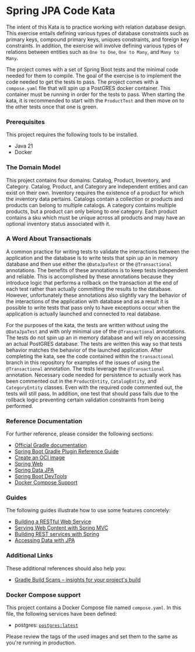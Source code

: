 # Spring JPA Code Kata

The intent of this Kata is to practice working with relation database design.  This exercise entails defining various types of database constraints such as primary keys, compound primary keys, uniques constraints, and foreign key constraints.  In addition, the exercise will involve defining various types of relations between entities such as `One to One`, `One to Many`, and `Many to Many`.

The project comes with a set of Spring Boot tests and the minimal code needed for them to compile.  The goal of the exercise is to implement the code needed to get the tests to pass.  The project comes with a `compose.yaml` file that will spin up a PostGRES docker container.  This container must be running in order for the tests to pass.  When starting the kata, it is recommended to start with the `ProductTest` and then move on to the other tests once that one is green.

### Prerequisites 

This project requires the following tools to be installed.
* Java 21
* Docker

### The Domain Model

This project contains four domains: Catalog, Product, Inventory, and Category.  Catalog, Product, and Category are independent entities and can exist on their own.  Inventory requires the existence of a product for which the inventory data pertains.  Catalogs contain a collection or products and products can belong to multiple catalogs.  A category contains multiple products, but a product can only belong to one category.  Each product contains a sku which must be unique across all products and may have an optional inventory status associated with it. 

### A Word About Transactionals
A common practice for writing tests to validate the interactions between the application and the database is to write tests that spin up an in memory database and then use either the `@DataJpaTest` or the `@Transactional` annotations.  The benefits of these annotations is to keep tests independent and reliable.  This is accomplished by these annotations because they introduce logic that performs a rollback on the transaction at the end of each test rather than actually committing the results to the database.  However, unfortunately these annotations also slightly vary the behavior of the interactions of the application with database and as a result it is possible to write tests that pass only to have exceptions occur when the application is actually launched and connected to real database.  

For the purposes of the kata, the tests are written without using the `@DataJpaTest` and with only minimal use of the `@Transactional` annotations.  The tests do not spin up an in memory database and will rely on accessing an actual PostGRES database.  The tests are written this way so that tests behavior matches the behavior of the launched application.  After completing the kata, see the code contained within the `transactional` branch in this repository for examples of the issues of using the `@Transactional` annotation.  The tests leverage the `@Transactional` annotation.  Necessary code needed for persistence to actually work has been commented out in the `ProductEntity`, `CatalogEntity`, and `CategoryEntity` classes.  Even with the required code commented out, the tests will still pass.  In addition, one test that should pass fails due to the rollback logic preventing certain validation constraints from being performed.

### Reference Documentation
For further reference, please consider the following sections:

* [Official Gradle documentation](https://docs.gradle.org)
* [Spring Boot Gradle Plugin Reference Guide](https://docs.spring.io/spring-boot/docs/3.3.1/gradle-plugin/reference/html/)
* [Create an OCI image](https://docs.spring.io/spring-boot/docs/3.3.1/gradle-plugin/reference/html/#build-image)
* [Spring Web](https://docs.spring.io/spring-boot/docs/3.3.1/reference/htmlsingle/index.html#web)
* [Spring Data JPA](https://docs.spring.io/spring-boot/docs/3.3.1/reference/htmlsingle/index.html#data.sql.jpa-and-spring-data)
* [Spring Boot DevTools](https://docs.spring.io/spring-boot/docs/3.3.1/reference/htmlsingle/index.html#using.devtools)
* [Docker Compose Support](https://docs.spring.io/spring-boot/docs/3.3.1/reference/htmlsingle/index.html#features.docker-compose)

### Guides
The following guides illustrate how to use some features concretely:

* [Building a RESTful Web Service](https://spring.io/guides/gs/rest-service/)
* [Serving Web Content with Spring MVC](https://spring.io/guides/gs/serving-web-content/)
* [Building REST services with Spring](https://spring.io/guides/tutorials/rest/)
* [Accessing Data with JPA](https://spring.io/guides/gs/accessing-data-jpa/)

### Additional Links
These additional references should also help you:

* [Gradle Build Scans – insights for your project's build](https://scans.gradle.com#gradle)

### Docker Compose support
This project contains a Docker Compose file named `compose.yaml`.
In this file, the following services have been defined:

* postgres: [`postgres:latest`](https://hub.docker.com/_/postgres)

Please review the tags of the used images and set them to the same as you're running in production.

